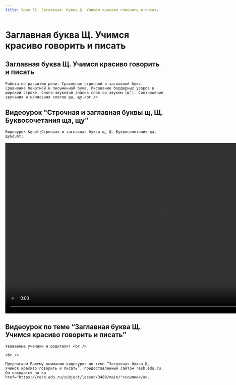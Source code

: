 ```yaml
---
title: Урок 55. Заглавная  буква Щ. Учимся красиво говорить и писать
---
```


# Заглавная  буква Щ. Учимся красиво говорить и писать

## Заглавная буква Щ. Учимся красиво говорить и писать

<p>
	Работа по развитию речи. Сравнение строчной и заглавной букв. Сравнение печатной и письменной букв. Рисование бордюрных узоров в широкой строке. Слого-звуковой анализ слов со звуком [щ’]. Соотношение звучания и написания слогов ща, щу.<br />
</p>

## Видеоурок "Строчная и заглавная буквы щ, Щ. Буквосочетания ща, щу"

<p>
	Видеоурок &quot;Строчная и заглавная буквы щ, Щ. Буквосочетания ща, щу&quot;
</p>


<video width="960" height="540" controls>
  <source src="https://vod-progressive.akamaized.net/exp=1667466186~acl=%2Fvimeo-prod-skyfire-std-us%2F01%2F444%2F13%2F327224322%2F1281521875.mp4~hmac=17781ce3152ebc5446cffff902c7935c2d29ddd5e0843697b37a0c1d96fbec1c/vimeo-prod-skyfire-std-us/01/444/13/327224322/1281521875.mp4" type="video/mp4">
Your browser does not support the video tag.
</video>


## Видеоурок по теме “Заглавная буква Щ. Учимся красиво говорить и писать”

<p>
	Уважаемые ученики и родители! <br /> 
</p>
<p>
	<br /> 
</p>
<p>
	Предлагаем Вашему вниманию видеоурок по теме “Заглавная буква Щ. Учимся красиво говорить и писать”, предоставленный сайтом resh.edu.ru. Он находится по <a href="https://resh.edu.ru/subject/lesson/3480/main/">ссылке</a>.
</p>